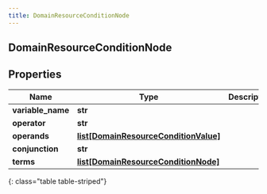 ```yaml
---
title: DomainResourceConditionNode
---
```

## DomainResourceConditionNode

## Properties

|Name | Type | Description | Notes|
|------------ | ------------- | ------------- | -------------|
| **variable_name** | **str** |  | [optional] |
| **operator** | **str** |  | [optional] |
| **operands** | [**list[DomainResourceConditionValue]**](DomainResourceConditionValue.html) |  | [optional] |
| **conjunction** | **str** |  | [optional] |
| **terms** | [**list[DomainResourceConditionNode]**](DomainResourceConditionNode.html) |  | [optional] |
{: class="table table-striped"}


